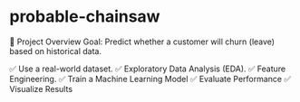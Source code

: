 # probable-chainsaw

📌 Project Overview
Goal: Predict whether a customer will churn (leave) based on historical data.

✅ Use a real-world dataset.
✅ Exploratory Data Analysis (EDA).
✅ Feature Engineering.
✅ Train a Machine Learning Model
✅ Evaluate Performance
✅ Visualize Results

